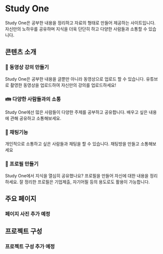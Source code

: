 # Study One
Study One은 공부한 내용을 정리하고 자료의 형태로 만들어 제공하는 사이트입니다. 자신만의 노하우를 공유하며 지식을 더욱 단단히 하고 다양한 사람들과 소통할 수 있습니다.

## 콘텐츠 소개
### :movie_camera: 동영상 강의 만들기
Study One은 공부한 내용을 글뿐만 아니라 동영상으로 업로드 할 수 있습니다. 유튜브로 촬영한 동영상을 업로드하여 자신만의 강의를 업로드하세요!

### :family: 다양한 사람들과의 소통
Study One에선 많은 사람들이 다양한 주제를 공부하고 공유합니다. 배우고 싶은 내용에 관해 공유하고 소통해보세요.

### :speech_balloon: 채팅기능
개인적으로 소통하고 싶은 사람들과 채팅을 할 수 있습니다. 채팅방을 만들고 소통해보세요

### :european_castle: 프로필 만들기
Study One에서 지식을 열심히 공유했나요? 프로필을 만들어 자신에 대한 내용을 정리하세요. 잘 정리한 프로필은 기업제출, 자기어필 등의 용도로도 활용이 가능합니다. 

## 주요 페이지
### 페이지 사진 추가 예정

## 프로젝트 구성
### 프로젝트 구성 추가 예정
